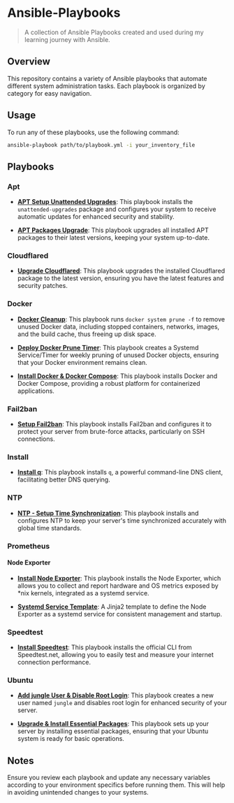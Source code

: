 # Ansible-Playbooks

> A collection of Ansible Playbooks created and used during my learning journey with Ansible.

## Overview

This repository contains a variety of Ansible playbooks that automate different system administration tasks. Each playbook is organized by category for easy navigation.

## Usage

To run any of these playbooks, use the following command:

```bash
ansible-playbook path/to/playbook.yml -i your_inventory_file
```

## Playbooks

### Apt

- **[APT Setup Unattended Upgrades](apt/setup-unattended-upgrades.yml)**:
  This playbook installs the `unattended-upgrades` package and configures your system to receive automatic updates for enhanced security and stability.

- **[APT Packages Upgrade](apt/upgrade.yml)**:
  This playbook upgrades all installed APT packages to their latest versions, keeping your system up-to-date.

### Cloudflared

- **[Upgrade Cloudflared](cloudflared/upgrade.yml)**:
  This playbook upgrades the installed Cloudflared package to the latest version, ensuring you have the latest features and security patches.

### Docker

- **[Docker Cleanup](docker/cleanup.yml)**:
  This playbook runs `docker system prune -f` to remove unused Docker data, including stopped containers, networks, images, and the build cache, thus freeing up disk space.

- **[Deploy Docker Prune Timer](docker/deploy-docker-prune-timer.yml)**:
  This playbook creates a Systemd Service/Timer for weekly pruning of unused Docker objects, ensuring that your Docker environment remains clean.

- **[Install Docker & Docker Compose](docker/install.yml)**:
  This playbook installs Docker and Docker Compose, providing a robust platform for containerized applications.

### Fail2ban

- **[Setup Fail2ban](fail2ban/install-and-configure.yml)**:
  This playbook installs Fail2ban and configures it to protect your server from brute-force attacks, particularly on SSH connections.

### Install

- **[Install q](install/install-q.yml)**:
  This playbook installs `q`, a powerful command-line DNS client, facilitating better DNS querying.

### NTP

- **[NTP - Setup Time Synchronization](ntp/install-and-configure.yml)**:
  This playbook installs and configures NTP to keep your server's time synchronized accurately with global time standards.

### Prometheus

#### Node Exporter

- **[Install Node Exporter](prometheus/node_exporter/install.yml)**:
  This playbook installs the Node Exporter, which allows you to collect and report hardware and OS metrics exposed by \*nix kernels, integrated as a systemd service.

- **[Systemd Service Template](prometheus/node_exporter/node_exporter.service.j2)**:
  A Jinja2 template to define the Node Exporter as a systemd service for consistent management and startup.

### Speedtest

- **[Install Speedtest](speedtest/install.yml)**:
  This playbook installs the official CLI from Speedtest.net, allowing you to easily test and measure your internet connection performance.

### Ubuntu

- **[Add jungle User & Disable Root Login](ubuntu/jungle.yml)**:
  This playbook creates a new user named `jungle` and disables root login for enhanced security of your server.

- **[Upgrade & Install Essential Packages](ubuntu/basic_system_provision.yml)**:
  This playbook sets up your server by installing essential packages, ensuring that your Ubuntu system is ready for basic operations.

## Notes

Ensure you review each playbook and update any necessary variables according to your environment specifics before running them. This will help in avoiding unintended changes to your systems.
